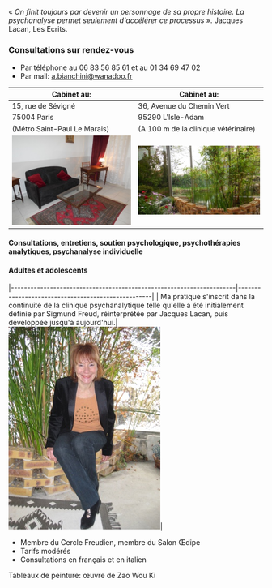 
« *On finit toujours par devenir un personnage de sa propre histoire. La psychanalyse permet seulement d'accélérer ce processus* ». Jacques Lacan, Les Ecrits.

<div id='rdv'>
<h3>Consultations sur rendez-vous</h3>
<ul>
<li>Par téléphone  au 06 83 56 85 61 et au 01 34 69 47 02</li>
<li>Par mail: <a href="mailto:a.bianchini@wanadoo.fr">a.bianchini@wanadoo.fr</a></li>
</ul>
</div>


| Cabinet au:                                          |  Cabinet au:  |
|----------------------------------------------------|-------------------|
|15, rue de Sévigné 				             | 36, Avenue du Chemin Vert |
| 75004 Paris                                      | 95290 L'Isle-Adam|
| (Métro Saint-Paul Le Marais)                       | (A 100 m de la clinique vétérinaire)  |
|![test](images/paris-salon.jpg )                  |   ![test](images/l-isle-adam.jpg )|




#### Consultations, entretiens, soutien psychologique, psychothérapies analytiques, psychanalyse individuelle


#### Adultes et adolescents



|---------------------------------------------------------------------|---------------------------------------------------|
| Ma pratique s'inscrit dans la continuité de la clinique psychanalytique telle qu'elle a été initialement définie par Sigmund Freud, réinterprétée par Jacques Lacan, puis développée jusqu'à aujourd'hui.|  ![test](images/annik.jpg )|

	
- Membre du Cercle Freudien, membre du Salon Œdipe
- Tarifs modérés
- Consultations en français et en italien 

Tableaux de peinture: œuvre de Zao Wou Ki
